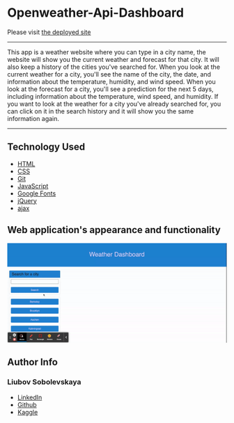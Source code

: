 # Openweather-Api-Dashboard

Please visit [the deployed site](https://liubovsobolevskaya.github.io/Openweather-Api-Dashboard/)
_______________________________________
This app is a weather website where you can type in a city name, the website will show you the current weather and forecast for that city. It will also keep a history of the cities you've searched for. When you look at the current weather for a city, you'll see the name of the city, the date, and information about the temperature, humidity, and wind speed. When you look at the forecast for a city, you'll see a prediction for the next 5 days, including information about the temperature, wind speed, and humidity. If you want to look at the weather for a city you've already searched for, you can click on it in the search history and it will show you the same information again.

___________________________

## Technology Used 

* [HTML](https://developer.mozilla.org/en-US/docs/Web/HTML)
* [CSS](https://developer.mozilla.org/en-US/docs/Web/CSS)      
* [Git](https://git-scm.com/)   
* [JavaScript](https://www.javascript.com/)   
* [Google Fonts](https://fonts.googleapis.com/) 
* [jQuery](https://jquery.com/)
* [ajax](https://api.jquery.com/jquery.ajax/)

## Web application's appearance and functionality

![](assets/imgs/video-to-gif.gif)

## Author Info

### Liubov Sobolevskaya
* [LinkedIn](https://www.linkedin.com/in/liubov-sobolevskaya/)
* [Github](https://github.com/LiubovSobolevskaya)
* [Kaggle](https://www.kaggle.com/lyubovsobolevskaya)